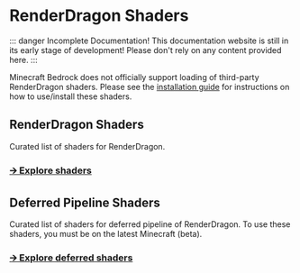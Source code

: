
# RenderDragon Shaders

::: danger Incomplete Documentation!
This documentation website is still in its early stage of development! Please don't rely on any content provided here.
:::

Minecraft Bedrock does not officially support loading of third-party RenderDragon shaders. Please see the [installation guide](installation/) for instructions on how to use/install these shaders.

## RenderDragon Shaders
Curated list of shaders for RenderDragon.
### [🡪 Explore shaders](list/rd)

## Deferred Pipeline Shaders
Curated list of shaders for deferred pipeline of RenderDragon. To use these shaders, you must be on the latest Minecraft (beta).
### [🡪 Explore deferred shaders](list/deferred)
